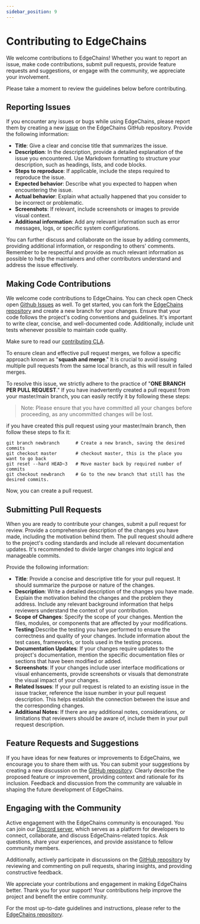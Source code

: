 ```yaml
---
sidebar_position: 9
---
```


# Contributing to EdgeChains

We welcome contributions to EdgeChains! Whether you want to report an issue, make code contributions, submit pull requests, provide feature requests and suggestions, or engage with the community, we appreciate your involvement.

Please take a moment to review the guidelines below before contributing.

## Reporting Issues

If you encounter any issues or bugs while using EdgeChains, please report them by creating a new [issue](https://github.com/arakoodev/edgechains/issues/new) on the EdgeChains GitHub repository. Provide the following information:

   - **Title**: Give a clear and concise title that summarizes the issue.
   - **Description**: In the description, provide a detailed explanation of the issue you encountered. Use Markdown formatting to structure your description, such as headings, lists, and code blocks.
   - **Steps to reproduce**: If applicable, include the steps required to reproduce the issue.
   - **Expected behavior**: Describe what you expected to happen when encountering the issue.
   - **Actual behavior**: Explain what actually happened that you consider to be incorrect or problematic.
   - **Screenshots**: If relevant, include screenshots or images to provide visual context.
   - **Additional information**: Add any relevant information such as error messages, logs, or specific system configurations.

You can further discuss and collaborate on the issue by adding comments, providing additional information, or responding to others' comments. Remember to be respectful and provide as much relevant information as possible to help the maintainers and other contributors understand and address the issue effectively.

## Making Code Contributions

We welcome code contributions to EdgeChains. You can check open Check open [Github Issues](https://github.com/arakoodev/edgechains/issues) as well. To get started, you can fork the [EdgeChains repository](https://github.com/arakoodev/EdgeChains) and create a new branch for your changes. Ensure that your code follows the project's coding conventions and guidelines. It's important to write clear, concise, and well-documented code. Additionally, include unit tests whenever possible to maintain code quality. 

Make sure to read our [contributing CLA](https://github.com/arakoodev/.github/blob/main/CLA.md).

To ensure clean and effective pull request merges, we follow a specific approach known as "**squash and merge**." It is crucial to avoid issuing multiple pull requests from the same local branch, as this will result in failed merges.

To resolve this issue, we strictly adhere to the practice of "**ONE BRANCH PER PULL REQUEST**." If you have inadvertently created a pull request from your master/main branch, you can easily rectify it by following these steps:

> Note: Please ensure that you have committed all your changes before proceeding, as any uncommitted changes will be lost.

 if you have created this pull request using your master/main branch, then follow these steps to fix it:
```
git branch newbranch      # Create a new branch, saving the desired commits
git checkout master       # checkout master, this is the place you want to go back
git reset --hard HEAD~3   # Move master back by required number of commits 
git checkout newbranch    # Go to the new branch that still has the desired commits. 
```
Now, you can create a pull request. 

## Submitting Pull Requests

When you are ready to contribute your changes, submit a pull request for review. Provide a comprehensive description of the changes you have made, including the motivation behind them. The pull request should adhere to the project's coding standards and include all relevant documentation updates. It's recommended to divide larger changes into logical and manageable commits.

Provide the following information:

   - **Title**: Provide a concise and descriptive title for your pull request. It should summarize the purpose or nature of the changes.
   - **Description**: Write a detailed description of the changes you have made. Explain the motivation behind the changes and the problem they address. Include any relevant background information that helps reviewers understand the context of your contribution.
   - **Scope of Changes**: Specify the scope of your changes. Mention the files, modules, or components that are affected by your modifications.
   - **Testing**:Describe the testing you have performed to ensure the correctness and quality of your changes. Include information about the test cases, frameworks, or tools used in the testing process.
   - **Documentation Updates**: If your changes require updates to the project's documentation, mention the specific documentation files or sections that have been modified or added.
   - **Screenshots**: If your changes include user interface modifications or visual enhancements, provide screenshots or visuals that demonstrate the visual impact of your changes.
   - **Related Issues**: If your pull request is related to an existing issue in the issue tracker, reference the issue number in your pull request description. This helps establish the connection between the issue and the corresponding changes.
   - **Additional Notes**: If there are any additional notes, considerations, or limitations that reviewers should be aware of, include them in your pull request description.

## Feature Requests and Suggestions

If you have ideas for new features or improvements to EdgeChains, we encourage you to share them with us. You can submit your suggestions by creating a new discussion on the [GitHub repository](https://github.com/arakoodev/edgechains/discussions/new). Clearly describe the proposed feature or improvement, providing context and rationale for its inclusion. Feedback and discussion from the community are valuable in shaping the future development of EdgeChains.

## Engaging with the Community

Active engagement with the EdgeChains community is encouraged. You can join our [Discord server](https://discord.gg/MtEPK9cnSF), which serves as a platform for developers to connect, collaborate, and discuss EdgeChains-related topics. Ask questions, share your experiences, and provide assistance to fellow community members. 

Additionally, actively participate in discussions on the [GitHub repository](https://github.com/arakoodev/edgechains/discussions) by reviewing and commenting on pull requests, sharing insights, and providing constructive feedback.

We appreciate your contributions and engagement in making EdgeChains better. Thank you for your support! Your contributions help improve the project and benefit the entire community.

For the most up-to-date guidelines and instructions, please refer to the [EdgeChains repository](https://github.com/arakoodev/edgechains).
